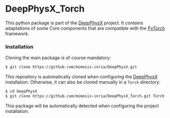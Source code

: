 # DeepPhysX_Torch

This python package is part of the [DeepPhysX](https://github.com/mimesis-inria/DeepPhysX) project.
It contains adaptations of some Core components that are compatible with the [PyTorch](https://pytorch.org/)
framework.

### Installation

Cloning the main package is of course mandatory:

```bash
$ git clone https://github.com/mimesis-inria/DeepPhysX.git
```

This repository is automatically cloned when configuring the [DeepPhysX](https://github.com/mimesis-inria/DeepPhysX) 
installation.
Otherwise, it can also be cloned manually in a `Torch` directory:

```bash
$ cd DeepPhysX
$ git clone https://github.com/mimesis-inria/DeepPhysX_Torch.git Torch
```

This package will be automatically detected when configuring the project installation.
